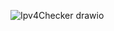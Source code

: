 ![Ipv4Checker drawio](https://github.com/user-attachments/assets/eedb49c5-ae23-468f-a085-4e8c6ffbafd3)
